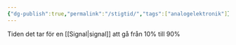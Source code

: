 ```yaml
---
{"dg-publish":true,"permalink":"/stigtid/","tags":["analogelektronik"]}
---
```


Tiden det tar för en [[Signal\|signal]] att gå från 10% till 90%